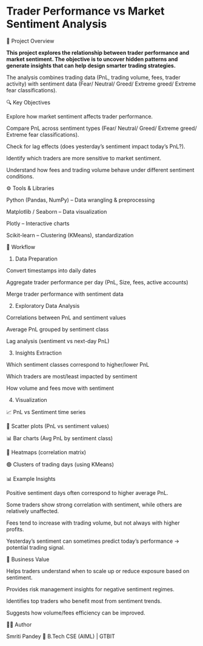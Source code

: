 # Trader Performance vs Market Sentiment Analysis

📌 Project Overview

**This project explores the relationship between trader performance and market sentiment.
The objective is to uncover hidden patterns and generate insights that can help design smarter trading strategies.**

The analysis combines trading data (PnL, trading volume, fees, trader activity) with sentiment data (Fear/ Neutral/ Greed/ Extreme greed/ Extreme fear classifications).

🔍 Key Objectives

Explore how market sentiment affects trader performance.

Compare PnL across sentiment types (Fear/ Neutral/ Greed/ Extreme greed/ Extreme fear classifications).

Check for lag effects (does yesterday’s sentiment impact today’s PnL?).

Identify which traders are more sensitive to market sentiment.

Understand how fees and trading volume behave under different sentiment conditions.

⚙️ Tools & Libraries

Python (Pandas, NumPy) – Data wrangling & preprocessing

Matplotlib / Seaborn – Data visualization

Plotly – Interactive charts

Scikit-learn – Clustering (KMeans), standardization

📂 Workflow
1. Data Preparation

Convert timestamps into daily dates

Aggregate trader performance per day (PnL, Size, fees, active accounts)

Merge trader performance with sentiment data

2. Exploratory Data Analysis

Correlations between PnL and sentiment values

Average PnL grouped by sentiment class

Lag analysis (sentiment vs next-day PnL)

3. Insights Extraction

Which sentiment classes correspond to higher/lower PnL

Which traders are most/least impacted by sentiment

How volume and fees move with sentiment

4. Visualization

📈 PnL vs Sentiment time series

🔵 Scatter plots (PnL vs sentiment values)

📊 Bar charts (Avg PnL by sentiment class)

🎨 Heatmaps (correlation matrix)

🟢 Clusters of trading days (using KMeans)

📊 Example Insights

Positive sentiment days often correspond to higher average PnL.

Some traders show strong correlation with sentiment, while others are relatively unaffected.

Fees tend to increase with trading volume, but not always with higher profits.

Yesterday’s sentiment can sometimes predict today’s performance → potential trading signal.


🎯 Business Value

Helps traders understand when to scale up or reduce exposure based on sentiment.

Provides risk management insights for negative sentiment regimes.

Identifies top traders who benefit most from sentiment trends.

Suggests how volume/fees efficiency can be improved.

👩‍💻 Author

Smriti Pandey
📍 B.Tech CSE (AIML) | GTBIT
